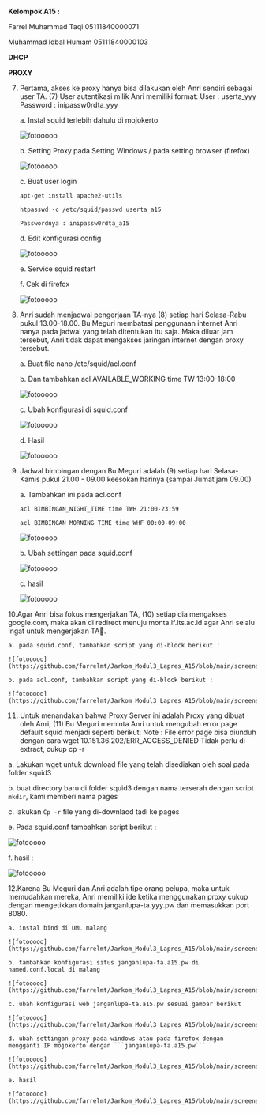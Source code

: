 **Kelompok A15 :**

Farrel Muhammad Taqi     05111840000071

Muhammad Iqbal Humam     05111840000103

**DHCP**

**PROXY**

7. Pertama, akses ke proxy hanya bisa dilakukan oleh Anri sendiri sebagai user TA. (7) User autentikasi milik Anri memiliki format: User : userta_yyy Password : inipassw0rdta_yyy

    a. Instal squid terlebih dahulu di mojokerto
    
    ![fotooooo](https://github.com/farrelmt/Jarkom_Modul3_Lapres_A15/blob/main/screenshot/7.1.png)
    
    b. Setting Proxy pada Setting Windows / pada setting browser (firefox)
    
    ![fotooooo](https://github.com/farrelmt/Jarkom_Modul3_Lapres_A15/blob/main/screenshot/7.2.png)
    
    c. Buat user login
    
    ```apt-get install apache2-utils```

    ```htpasswd -c /etc/squid/passwd userta_a15```

    ```Passwordnya : inipassw0rdta_a15```
    
    d. Edit konfigurasi config
    
    ![fotooooo](https://github.com/farrelmt/Jarkom_Modul3_Lapres_A15/blob/main/screenshot/7.3.png)
    
    e. Service squid restart
    
    f. Cek di firefox
    
    ![fotooooo](https://github.com/farrelmt/Jarkom_Modul3_Lapres_A15/blob/main/screenshot/7.4.png)
    
8. Anri sudah menjadwal pengerjaan TA-nya (8) setiap hari Selasa-Rabu pukul 13.00-18.00. Bu Meguri membatasi penggunaan internet Anri hanya pada jadwal yang telah ditentukan itu saja. Maka diluar jam tersebut, Anri tidak dapat mengakses jaringan internet dengan proxy tersebut.

    a. Buat file nano /etc/squid/acl.conf
    
    b. Dan tambahkan acl AVAILABLE_WORKING time TW 13:00-18:00
    
    ![fotooooo](https://github.com/farrelmt/Jarkom_Modul3_Lapres_A15/blob/main/screenshot/8.1.png)
    
    c. Ubah konfigurasi di squid.conf
    
    ![fotooooo](https://github.com/farrelmt/Jarkom_Modul3_Lapres_A15/blob/main/screenshot/8.2.png)
    
    d. Hasil
    
     ![fotooooo](https://github.com/farrelmt/Jarkom_Modul3_Lapres_A15/blob/main/screenshot/8.3.png)
     
9. Jadwal bimbingan dengan Bu Meguri adalah (9) setiap hari Selasa-Kamis pukul 21.00 - 09.00 keesokan harinya (sampai Jumat jam 09.00)

    a. Tambahkan ini pada acl.conf

    ```acl BIMBINGAN_NIGHT_TIME time TWH 21:00-23:59```

    ```acl BIMBINGAN_MORNING_TIME time WHF 00:00-09:00```
    
    ![fotooooo](https://github.com/farrelmt/Jarkom_Modul3_Lapres_A15/blob/main/screenshot/9.1.png)
    
    b. Ubah settingan pada squid.conf
    
    ![fotooooo](https://github.com/farrelmt/Jarkom_Modul3_Lapres_A15/blob/main/screenshot/9.2.png)
    
    c. hasil
    
    ![fotooooo](https://github.com/farrelmt/Jarkom_Modul3_Lapres_A15/blob/main/screenshot/9.3.png)
    
10.Agar Anri bisa fokus mengerjakan TA, (10) setiap dia mengakses google.com, maka akan di redirect menuju monta.if.its.ac.id agar Anri selalu ingat untuk mengerjakan TA🙂.

    a. pada squid.conf, tambahkan script yang di-block berikut :
    
    ![fotooooo](https://github.com/farrelmt/Jarkom_Modul3_Lapres_A15/blob/main/screenshot/10.1.png)
    
    b. pada acl.conf, tambahkan script yang di-block berikut :
    
    ![fotooooo](https://github.com/farrelmt/Jarkom_Modul3_Lapres_A15/blob/main/screenshot/10.2.png)

11. Untuk menandakan bahwa Proxy Server ini adalah Proxy yang dibuat oleh Anri, (11) Bu Meguri meminta Anri untuk mengubah error page default squid menjadi seperti berikut:
Note : File error page bisa diunduh dengan cara wget 10.151.36.202/ERR_ACCESS_DENIED
   Tidak perlu di extract, cukup cp -r
   
   a. Lakukan wget untuk download file yang telah disediakan oleh soal pada folder squid3
   
   b. buat directory baru di folder squid3 dengan nama terserah dengan script ```mkdir```, kami memberi nama pages
   
   c. lakukan ```Cp -r``` file yang di-downlaod tadi ke pages
   
   e. Pada squid.conf tambahkan script berikut :
   
   ![fotooooo](https://github.com/farrelmt/Jarkom_Modul3_Lapres_A15/blob/main/screenshot/11.1.png)
   
   f. hasil :
   
   ![fotooooo](https://github.com/farrelmt/Jarkom_Modul3_Lapres_A15/blob/main/screenshot/11.2.png)

   
12.Karena Bu Meguri dan Anri adalah tipe orang pelupa, maka untuk memudahkan mereka, Anri memiliki ide ketika menggunakan proxy cukup dengan mengetikkan domain janganlupa-ta.yyy.pw dan memasukkan port 8080.

    a. instal bind di UML malang
    
    ![fotooooo](https://github.com/farrelmt/Jarkom_Modul3_Lapres_A15/blob/main/screenshot/12.1.png)
    
    b. tambahkan konfigurasi situs janganlupa-ta.a15.pw di named.conf.local di malang
    
    ![fotooooo](https://github.com/farrelmt/Jarkom_Modul3_Lapres_A15/blob/main/screenshot/12.2.png)
    
    c. ubah konfigurasi web janganlupa-ta.a15.pw sesuai gambar berikut
    
    ![fotooooo](https://github.com/farrelmt/Jarkom_Modul3_Lapres_A15/blob/main/screenshot/12.3.png)
    
    d. ubah settingan proxy pada windows atau pada firefox dengan mengganti IP mojokerto dengan ```janganlupa-ta.a15.pw```
    
    ![fotooooo](https://github.com/farrelmt/Jarkom_Modul3_Lapres_A15/blob/main/screenshot/12.4.png)
    
    e. hasil 
    
    ![fotooooo](https://github.com/farrelmt/Jarkom_Modul3_Lapres_A15/blob/main/screenshot/12.5.png)

